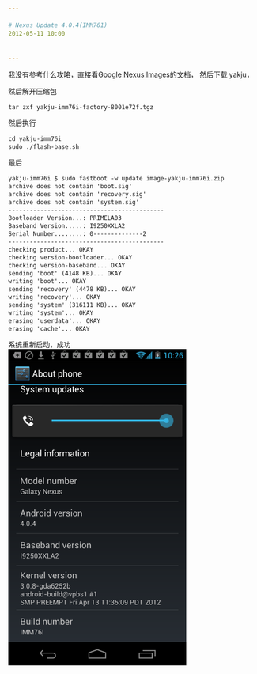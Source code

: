 ```yaml
---

# Nexus Update 4.0.4(IMM761)
2012-05-11 10:00

 
---
```


我没有参考什么攻略，直接看[Google Nexus Images的文档](https://developers.google.com/android/nexus/images)，
然后下载 [yakju](https://developers.google.com/android/nexus/images#yakju)，

然后解开压缩包
```
tar zxf yakju-imm76i-factory-8001e72f.tgz
```

然后执行
```
cd yakju-imm76i
sudo ./flash-base.sh
```

最后
```
yakju-imm76i $ sudo fastboot -w update image-yakju-imm76i.zip
archive does not contain 'boot.sig'
archive does not contain 'recovery.sig'
archive does not contain 'system.sig'
--------------------------------------------
Bootloader Version...: PRIMELA03
Baseband Version.....: I9250XXLA2
Serial Number........: 0--------------2
--------------------------------------------
checking product... OKAY
checking version-bootloader... OKAY
checking version-baseband... OKAY
sending 'boot' (4148 KB)... OKAY
writing 'boot'... OKAY
sending 'recovery' (4478 KB)... OKAY
writing 'recovery'... OKAY
sending 'system' (316111 KB)... OKAY
writing 'system'... OKAY
erasing 'userdata'... OKAY
erasing 'cache'... OKAY
```

系统重新启动，成功   
<img src="/pic/nexus.png" width="360" />
